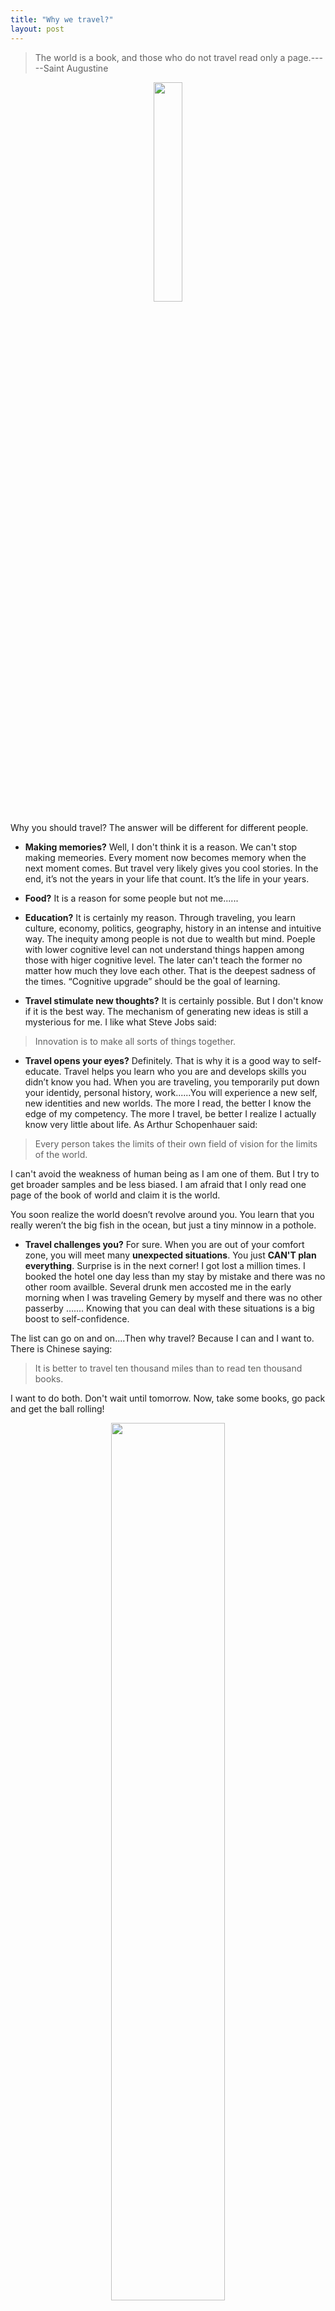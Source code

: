 ```yaml
---
title: "Why we travel?"
layout: post
---
```


> The world is a book, and those who do not travel read only a page.-----Saint Augustine

<p align="center">
  <img src="http://linhui.org/images/Jokes/Tomorrow.png"  width="30%" />
</p>

Why you should travel? The answer will be different for different people. 

- **Making memories?** Well, I don't think it is a reason. We can't stop making memeories. Every moment  now becomes memory when the next moment comes. But travel very likely gives you cool stories. In the end, it’s not the years in your life that count. It’s the life in your years. 

- **Food?** It is a reason for some people but not me......

- **Education?** It is certainly my reason. Through traveling, you learn culture, economy, politics, geography, history in an intense and intuitive way. The inequity among people is not due to wealth but mind. Poeple with lower cognitive level can not understand things happen among those with higer cognitive level. The later can't teach the former no matter how much they love each other. That is the deepest sadness of the times. “Cognitive upgrade” should be the goal of learning. 

- **Travel stimulate new thoughts?** It is certainly possible. But I don't know if it is the best way. The mechanism of generating new ideas is still a mysterious for me. I like what Steve Jobs said:

> Innovation is to make all sorts of things together.

- **Travel opens your eyes?** Definitely. That is why it is a good way to self-educate. Travel helps you learn who you are and develops skills you didn’t know you had. When you are traveling, you temporarily put down your identidy, personal history, work......You will experience a new self, new identities and new worlds. The more I read, the better I know the edge of my competency. The more I travel, be better I realize I actually know very little about life. As Arthur Schopenhauer said:

> Every person takes the limits of their own field of vision for the limits of the world.

I can't avoid the weakness of human being as I am one of them. But I try to get broader samples and be less biased. I am afraid that I only read one page of the book of world and claim it is the world. 

 You soon realize the world doesn’t revolve around you. You learn that you really weren’t the big fish in the ocean, but just a tiny minnow in a pothole.

- **Travel challenges you?** For sure. When you are out of your comfort zone, you will meet many **unexpected situations**. You just **CAN'T plan everything**. Surprise is in the next corner! I got lost a million times. I booked the hotel one day less than my stay by mistake and there was no other room availble. Several drunk men accosted me in the early morning when I was traveling Gemery by myself and there was no other passerby …....  Knowing that you can deal with these situations is a big boost to self-confidence.

The list can go on and on....Then why travel? Because I can and I want to. There is Chinese saying: 
> It is better to travel ten thousand miles than to read ten thousand books.

I want to do both. Don't wait until tomorrow. Now, take some books, go pack and get the ball rolling!

<p align="center">
  <img src="http://linhui.org/images/posts/TripPlot.png"  width="60%" />
</p>


